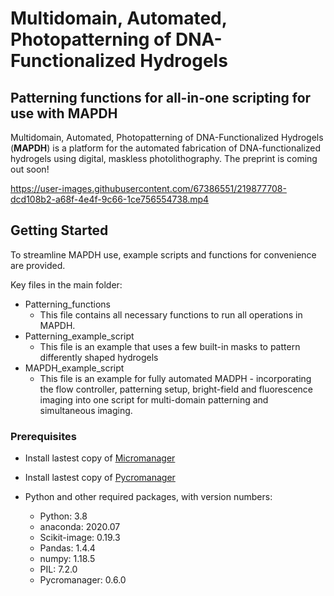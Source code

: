 # Multidomain, Automated, Photopatterning of DNA-Functionalized Hydrogels
## Patterning functions for all-in-one scripting for use with **MAPDH**

Multidomain, Automated, Photopatterning of DNA-Functionalized Hydrogels (**MAPDH**) is a platform for the automated fabrication of DNA-functionalized hydrogels using digital, maskless photolithography. The preprint is coming out soon!

https://user-images.githubusercontent.com/67386551/219877708-dcd108b2-a68f-4e4f-9c66-1ce756554738.mp4


## Getting Started

To streamline MAPDH use, example scripts and functions for convenience are provided.

Key files in the main folder:
* Patterning_functions
  * This file contains all necessary functions to run all operations in MAPDH.
* Patterning_example_script
  * This file is an example that uses a few built-in masks to pattern differently shaped hydrogels
* MAPDH_example_script
  * This file is an example for fully automated MADPH - incorporating the flow controller, patterning setup, bright-field and fluorescence imaging into one script for multi-domain patterning and simultaneous imaging.

### Prerequisites

* Install lastest copy of [Micromanager](https://micro-manager.org/)
* Install lastest copy of [Pycromanager](https://github.com/micro-manager/pycro-manager)

* Python and other required packages, with version numbers:
  * Python: 3.8
  * anaconda: 2020.07
  * Scikit-image: 0.19.3
  * Pandas: 1.4.4
  * numpy: 1.18.5
  * PIL: 7.2.0
  * Pycromanager: 0.6.0


